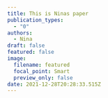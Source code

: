 ```yaml
---
title: This is Ninas paper
publication_types:
  - "0"
authors:
  - Nina
draft: false
featured: false
image:
  filename: featured
  focal_point: Smart
  preview_only: false
date: 2021-12-28T20:28:33.515Z
---
```

